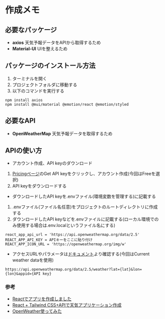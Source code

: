 # 作成メモ
## 必要なパッケージ
 - **axios** 天気予報データをAPIから取得するため
 - **Material-UI** UIを整えるため
 

## パッケージのインストール方法
1. ターミナルを開く
2. プロジェクトフォルダに移動する
3. 以下のコマンドを実行する
```
npm install axios
npm install @mui/material @emotion/react @emotion/styled

```

 ## 必要なAPI
 - **OpenWeatherMap** 天気予報データを取得するため

## APIの使い方
- アカウント作成、API keyのダウンロード
1. [Pricingページ](https://openweathermap.org/price)のGet API keyをクリックし、アカウント作成(今回はFreeを選択)
2. API keyをダウンロードする

- ダウンロードしたAPI keyを.envファイル(環境変数を管理する)に記載する
1. .envファイル(ファイル名任意)をプロジェクトのルートディレクトリに作成する
2. ダウンロードしたAPI keyなどを.envファイルに記載する(ローカル環境でのみ使用する場合は.env.localというファイル名にする)
```
react_app_api_url = 'https://api.openweathermap.org/data/2.5'
REACT_APP_API_KEY = APIキーをここに貼り付け
REACT_APP_ICON_URL = 'https://openweathermap.org/img/w'
```
- アクセスURLやパラメータは[ドキュメント](https://openweathermap.org/api)より確認する(今回はCurrent weather dataを使用)
```
https://api.openweathermap.org/data/2.5/weather?lat={lat}&lon={lon}&appid={API key}
```

### 参考
 - [Reactでアプリを作成しました](https://qiita.com/kanfutrooper/items/d2e309174931362b1f8a)
 - [React + Tailwind CSS+APIで天気アプリケーション作成](https://reffect.co.jp/react/react-tailwind)
 - [OpenWeather使ってみた](https://zenn.dev/daifukuninja/articles/5e696cd0a75ba8)
